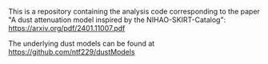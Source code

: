 This is a repository containing the analysis code corresponding to the paper "A dust attenuation model inspired by the NIHAO-SKIRT-Catalog":
https://arxiv.org/pdf/2401.11007.pdf 

The underlying dust models can be found at https://github.com/ntf229/dustModels 
